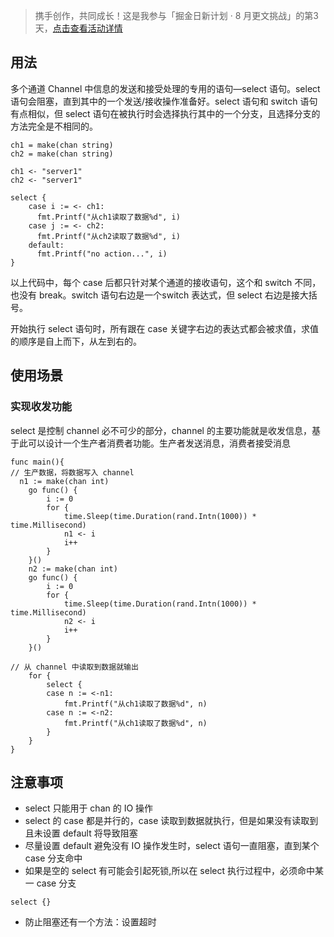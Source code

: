
>携手创作，共同成长！这是我参与「掘金日新计划 · 8 月更文挑战」的第3天，[点击查看活动详情](https://juejin.cn/post/7123120819437322247 "https://juejin.cn/post/7123120819437322247")

## 用法

多个通道 Channel 中信息的发送和接受处理的专用的语句—select 语句。select 语句会阻塞，直到其中的一个发送/接收操作准备好。select 语句和 switch 语句有点相似，但 select 语句在被执行时会选择执行其中的一个分支，且选择分支的方法完全是不相同的。

```
ch1 = make(chan string)
ch2 = make(chan string)

ch1 <- "server1"
ch2 <- "server1"

select {
    case i := <- ch1:
      fmt.Printf("从ch1读取了数据%d", i)
    case j := <- ch2:
      fmt.Printf("从ch2读取了数据%d", i)
    default:
      fmt.Printf("no action...", i)
}
```

以上代码中，每个 case 后都只针对某个通道的接收语句，这个和 switch 不同，也没有 break。switch 语句右边是一个switch 表达式，但 select 右边是接大括号。

开始执行 select 语句时，所有跟在 case 关键字右边的表达式都会被求值，求值的顺序是自上而下，从左到右的。

## 使用场景

### 实现收发功能

select 是控制 channel 必不可少的部分，channel 的主要功能就是收发信息，基于此可以设计一个生产者消费者功能。生产者发送消息，消费者接受消息

```
func main(){
// 生产数据，将数据写入 channel 
  n1 := make(chan int)
    go func() {
        i := 0
        for {
            time.Sleep(time.Duration(rand.Intn(1000)) * time.Millisecond)
            n1 <- i
            i++
        }
    }()
    n2 := make(chan int)
    go func() {
        i := 0
        for {
            time.Sleep(time.Duration(rand.Intn(1000)) * time.Millisecond)
            n2 <- i
            i++
        }
    }()

// 从 channel 中读取到数据就输出
    for {
        select {
        case n := <-n1:
            fmt.Printf("从ch1读取了数据%d", n)
        case n := <-n2:
            fmt.Printf("从ch1读取了数据%d", n)
        }
    }
}
```

## 注意事项

-   select 只能用于 chan 的 IO 操作
-   select 的 case 都是并行的，case 读取到数据就执行，但是如果没有读取到且未设置 default 将导致阻塞
-   尽量设置 default 避免没有 IO 操作发生时，select 语句一直阻塞，直到某个 case 分支命中
-   如果是空的 select 有可能会引起死锁,所以在 select 执行过程中，必须命中某一 case 分支

```
select {}
```

-   防止阻塞还有一个方法：设置超时